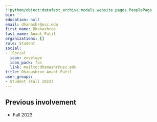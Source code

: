 ```yaml
---
!!python/object:datafest_archive.models.website.pages.PeoplePage
bio: ''
education: null
email: dhanashr@usc.edu
first_name: Dhanashree
last_name: Anant Patil
organizations: []
role: Student
social:
- !Social
  icon: envelope
  icon_pack: fas
  link: mailto:dhanashr@usc.edu
title: Dhanashree Anant Patil
user_groups:
- Student (Fall 2023)
---
```



## Previous involvement

* Fall 2023

